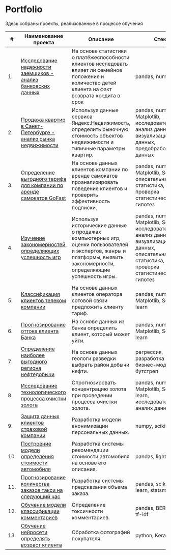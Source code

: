 # Portfolio

Здесь собраны проекты, реализованные в процессе обучения

| #    | Наименование проекта                | Описание                                                     | Стек                                                         |
| ---- | ------------------------------------------------------------ | ------------------------------------------------------------ | ------------------------------------------------------------ |
| 1.   | [Исследование надежности заемщиков - анализ банковских данных](https://github.com/MrAcademic2022/Yandex_Practicum/tree/main/Project%201.%20Borrower%20reliability%20research%20-%20analyzing%20bank%20data) | На основе статистики о платёжеспособности клиентов исследовать влияет ли семейное положение и количество детей клиента на факт возврата кредита в срок| pandas, numpy       |
| 2.   | [Продажа квартир в Санкт-Петербурге - анализ рынка недвижимости](https://github.com/MrAcademic2022/Yandex_Practicum/tree/main/Project%202.%20Research%20of%20advertisements%20for%20apartments%20for%20sale) | Используя данные сервиса Яндекс.Недвижимость, определить рыночную стоимость объектов недвижимости и типичные параметры квартир. | pandas, numpy, Matplotlib, исследовательский анализ данных, визуализация данных, предобработка данных  |
| 3.   | [Определение выгодного тарифа для компании по аренде самокатов GoFast](https://github.com/MrAcademic2022/Yandex_Practicum/tree/main/Project%203.%20Determining%20a%20favorable%20rate%20for%20a%20GoFast%20scooter%20rental%20company) | На основе данных клиентов компании по аренде самокатов проанализировать поведение клиентов и проверить эффективность подписки.|pandas, numpy, Matplotlib, Scipy, описательная статистика, проверка статистических гипотез|
| 4.   | [Изучение закономерностей, определяющих успешность игр](https://github.com/MrAcademic2022/Yandex_Practicum/tree/main/Project%204.%20Exploring%20the%20patterns%20that%20determine%20the%20success%20of%20games) | Используя исторические данные о продажах компьютерных игр, оценки пользователей и экспертов, жанры и платформы, выявить закономерности, определяющие успешность игры.|pandas, numpy, Matplotlib, Scipy, исследовательский анализ данных, визуализация данных, описательная статистика, проверка статистических гипотез|
| 5.   | [Классификация клиентов телеком компании](https://github.com/MrAcademic2022/Yandex_Practicum/tree/main/Project%205.%20Classification%20of%20telecom%20company%20customers) | На основе данных клиентов оператора сотовой связи предложить клиенту тариф.|pandas, numpy, Matplotlib, Scikit-learn|
| 6.   | [Прогнозирование оттока клиента Банка](https://github.com/MrAcademic2022/Yandex_Practicum/tree/main/Project%206.%20Forecasting%20the%20Bank's%20customer%20churn) | На основе данных из банка определить клиент, который может уйти.|pandas, numpy, Matplotlib, Scikit-learn|
| 7.   | [Определение наиболее выгодного региона нефтедобычи](https://github.com/MrAcademic2022/Yandex_Practicum/tree/main/Project%207.%20Identification%20of%20the%20most%20favorable%20oil%20production%20region) | На основе данных геологи разведки выбрать район добычи нефти.|регрессия, разработка бизнес-модели, бутстреп|
| 8.   | [Исследование технологического процесса очистки золота](https://github.com/MrAcademic2022/Yandex_Practicum/tree/main/Project%208.%20Study%20of%20the%20technological%20process%20of%20gold%20purificatio) | Спрогнозировать концентрацию золота при проведении процесса очистки золота.|pandas, numpy, Matplotlib, Scikit-learn, исследовательский аналих данных|
| 9.   | [Защита данных клиентов страховой компании](https://github.com/MrAcademic2022/Yandex_Practicum/tree/main/Project%209.%20Protection%20of%20insurance%20company%20customer%20data) | Разработка модели анонимизации персональных данных.|numpy, scikit-learn|
| 10.   | [Построение модели определения стоимости автомобиля](https://github.com/MrAcademic2022/Yandex_Practicum/tree/main/Project%2010.%20Building%20a%20model%20for%20determining%20the%20value%20of%20an%20automobile) | Разработка системы рекомендации стоимости автомобиля на основе его описания.|pandas, lightgbm |
| 11.   | [Прогнозирование количества заказов такси на следующий час](https://github.com/MrAcademic2022/Yandex_Practicum/tree/main/Project%2011.%20Forecasting%20the%20number%20of%20cab%20orders%20for%20the%20next%20hour) | Разработка системы предсказания объема заказа.|pandas, scikit-learn, statsmodels |
| 12.   | [Обучение модели классификации комментариев](https://github.com/MrAcademic2022/Yandex_Practicum/tree/main/Project%2012.%20Training%20a%20model%20for%20classifying%20comments) | Определение токсичности комментариев.|pandas, BERT, nltk, tf-idf|
| 13.   | [Обучение нейросети определять возраст клиента](https://github.com/MrAcademic2022/Yandex_Practicum/tree/main/Project%2013.%20Neural%20networks) | Обработка фотографий покупателя.|python, Keras|
